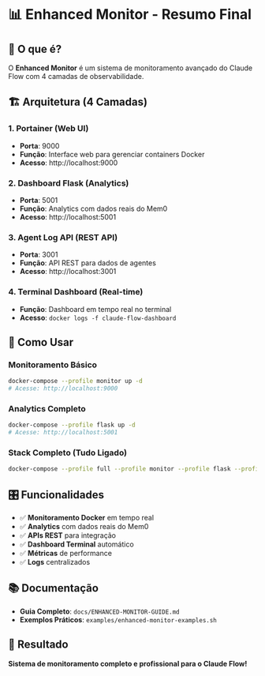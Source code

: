 # 📊 Enhanced Monitor - Resumo Final

## 🎯 O que é?
O **Enhanced Monitor** é um sistema de monitoramento avançado do Claude Flow com 4 camadas de observabilidade.

## 🏗️ Arquitetura (4 Camadas)

### 1. **Portainer** (Web UI)
- **Porta**: 9000
- **Função**: Interface web para gerenciar containers Docker
- **Acesso**: http://localhost:9000

### 2. **Dashboard Flask** (Analytics)
- **Porta**: 5001
- **Função**: Analytics com dados reais do Mem0
- **Acesso**: http://localhost:5001

### 3. **Agent Log API** (REST API)
- **Porta**: 3001
- **Função**: API REST para dados de agentes
- **Acesso**: http://localhost:3001

### 4. **Terminal Dashboard** (Real-time)
- **Função**: Dashboard em tempo real no terminal
- **Acesso**: `docker logs -f claude-flow-dashboard`

## 🚀 Como Usar

### Monitoramento Básico
```bash
docker-compose --profile monitor up -d
# Acesse: http://localhost:9000
```

### Analytics Completo
```bash
docker-compose --profile flask up -d
# Acesse: http://localhost:5001
```

### Stack Completo (Tudo Ligado)
```bash
docker-compose --profile full --profile monitor --profile flask --profile dashboard up -d
```

## 🎛️ Funcionalidades

- ✅ **Monitoramento Docker** em tempo real
- ✅ **Analytics** com dados reais do Mem0
- ✅ **APIs REST** para integração
- ✅ **Dashboard Terminal** automático
- ✅ **Métricas** de performance
- ✅ **Logs** centralizados

## 📚 Documentação

- **Guia Completo**: `docs/ENHANCED-MONITOR-GUIDE.md`
- **Exemplos Práticos**: `examples/enhanced-monitor-examples.sh`

## 🎊 Resultado

**Sistema de monitoramento completo e profissional para o Claude Flow!** 